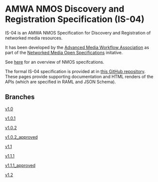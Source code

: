 # AMWA NMOS Discovery and Registration Specification (IS-04)

IS-04 is an AMWA NMOS Specification for Discovery and Registration of networked media resources.

It has been developed by the [Advanced Media Workflow Association](https://www.amwa.tv) as part of the [Networked Media Open Specifications](https://www.nmos.tv) initative.

See [here](https://amwa-tv.github.io/nmos) for an overview of NMOS specifcations.

The formal IS-04 specification is provided at in [this GitHub repository](https://github.com/AMWA-TV/nmos-discovery-registration). These pages provide supporting documentation and HTML renders of the APIs (which are specified in RAML and JSON Schema).


## Branches

[v1.0](tags/v1.0)

[v1.0.1](tags/v1.0.1)

[v1.0.2](tags/v1.0.2)

[v1.0.2_approved](tags/v1.0.2_approved)

[v1.1](tags/v1.1)

[v1.1.1](tags/v1.1.1)

[v1.1.1_approved](tags/v1.1.1_approved)

[v1.2](tags/v1.2)

